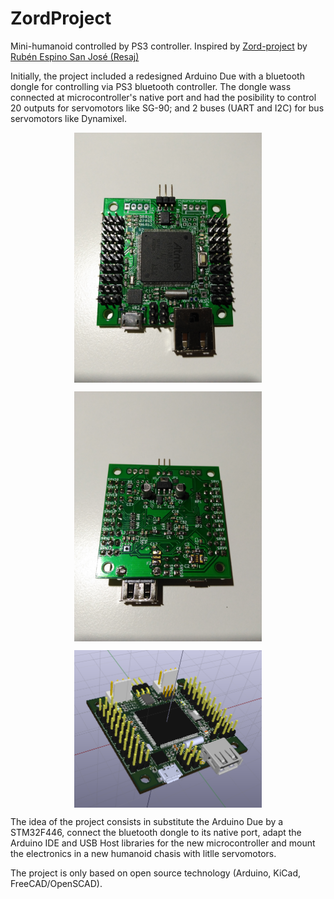 # ZordProject
Mini-humanoid controlled by PS3 controller. Inspired by [Zord-project](https://github.com/Resaj/zord-project) by 
[Rubén Espino San José (Resaj)](https://github.com/Resaj)

Initially, the project included a redesigned Arduino Due with a bluetooth dongle for controlling via PS3 bluetooth controller. The dongle wass connected at microcontroller's native port and had the posibility to control 20 outputs for servomotors like SG-90; and 2 buses (UART and I2C) for bus servomotors like Dynamixel.

<p align="center">
<img src="images/First prototype (top).jpg" width="300" align = "center">
</p>

<p align="center">
<img src="images/First prototype (bottom).jpg" width="300" align = "center">
</p>

<p align="center">
<img src="images/First prototype (3D).png" width="300" align = "center">
</p>

The idea of the project consists in substitute the Arduino Due by a STM32F446, connect the bluetooth dongle to its native port, adapt the Arduino IDE and USB Host libraries for the new microcontroller and mount the electronics in a new humanoid chasis with litlle servomotors.

The project is only based on open source technology (Arduino, KiCad, FreeCAD/OpenSCAD).
